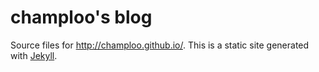 # champloo's blog

Source files for http://champloo.github.io/. This is a static site generated with [Jekyll](https://jekyllrb.com/).

